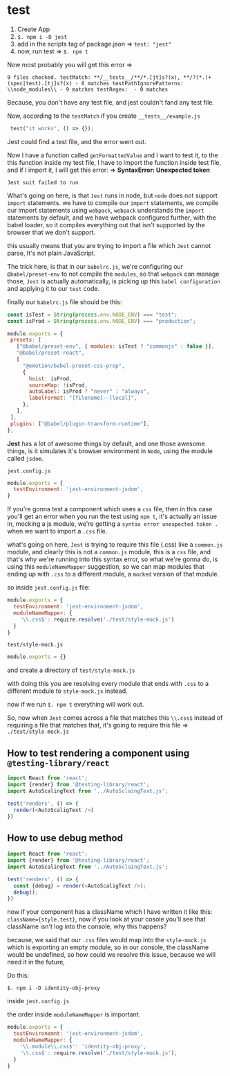 # test

1. Create App
2. `$. npm i -D jest`
3. add in the scripts tag of package.json => `test: "jest"`
4. now, run test => `$. npm t`

Now most probably you will get this error => 

`9 files checked.
  testMatch: **/__tests__/**/*.[jt]s?(x), **/?(*.)+(spec|test).[tj]s?(x) - 0 matches
  testPathIgnorePatterns: \\node_modules\\ - 9 matches
  testRegex:  - 0 matches`
  
  Because, you don't have any test file, and jest couldn't fand any test file.
  
  Now, according to the `testMatch` if you create `__tests__/example.js`
  
  ```js
   test("it works", () => {});
  ```
  Jest could find a test file, and the error went out.
  
  
  
  
  Now I have a function called `getFormattedValue` and I want to test it, to the this function inside my test file, I have to import the function inside test file, and if I import it, I will get this error: => **SyntaxError: Unexpected token**
  
  `Jest suit failed to run`
  
  What's going on here, is that `Jest` runs in node, but `node` does not support `import` statements. we have to compile our `import` statements, we compile our import statements using `webpack`, `webpack` understands the `import` statements by default, and we have webpack configured further, with the babel loader, so it compiles everything out that isn't supported by the browser that we don't support.
  
  this usually means that you are trying to import a file which `Jest` cannot parse, It's not plain JavaScript.
  
  The trick here, is that in our `babelrc.js`, we're configuring our `@babel/preset-env` to not compile the `modules`, so that `webpack` can manage those, `Jest` is actually automatically, is picking up this `babel configuration` and applying it to our `test` code.
  
 finally our `babelrc.js` file should be this:
 
 ```js
 const isTest = String(process.env.NODE_ENV) === "test";
const isProd = String(process.env.NODE_ENV) === "production";

module.exports = {
  presets: [
    ["@babel/preset-env", { modules: isTest ? "commonjs" : false }],
    "@babel/preset-react",
    [
      "@emotion/babel-preset-css-prop",
      {
        hoist: isProd,
        sourceMap: !isProd,
        autoLabel: isProd ? "never" : "always",
        labelFormat: "[filename]--[local]",
      },
    ],
  ],
  plugins: ["@babel/plugin-transform-runtime"],
};
 ```

**Jest** has a lot of awesome things by default, and one those awesome things, is it simulates it's browser environment in `Node`, using the module called `jsdom`.

`jest.config.js`

```js
module.exports = {
  testEnvironment: 'jest-environment-jsdom',
}
```

If you're gonna test a component which uses a `css` file, then in this case you'll get an error when you run the test using `npm t`, it's actually an issue in, mocking a js module, we're getting a `syntax error unexpected token .` when we want to import a `.css` file.

what's going on here, `Jest` is trying to require this file (.css) like a `common.js` module, and clearly this is not a `common.js` module, this is a `css` file, and that's why we're running into this syntax error, so what we're gonna do, is using this `moduleNameMapper` suggestion, so we can map modules that ending up with `.css` to a different module, a `mocked` version of that module.

so inside `jest.config.js` file:

```js
module.exports = {
  testEnvironment: 'jest-environment-jsdom',
  moduleNameMapper: {
    '\\.css$': require.resolve('./test/style-mock.js')
  }
}
```

`test/style-mock.js`

```js
module.exports = {}
```

and create a directory of `test/style-mock.js`

with doing this you are resolving every module that ends with `.css` to a different module to `style-mock.js` instead.

now if we run `$. npm t` everything will work out.

So, now when `Jest` comes across a file that matches this `\\.css$` instead of requiring a file that matches that, it's going to require this file => `./test/style-mock.js`


## How to test rendering a component using `@testing-library/react`

```js
import React from 'react';
import {render} from '@testing-library/react';
import AutoScalingText from '../AutoSclaingText.js';

test('renders', () => {
  render(<AutoScaligText />)
})
```

## How to use debug method

```js
import React from 'react';
import {render} from '@testing-library/react';
import AutoScalingText from '../AutoSclaingText.js';

test('renders', () => {
  const {debug} = render(<AutoScaligText />);
  debug();
})
```

now if your component has a className which I have written it like this: `className={style.test}`, now if you look at your cosole you'll see that className isn't log into the console, why this happens?

because, we said that our `.css` files would map into the `style-mock.js` which is exporting an empty module, so in our console, the className would be undefined, so how could we resolve this issue, because we will need it in the future,

Do this:

`$. npm i -D identity-obj-proxy`

inside `jest.config.js`

the order inside `moduleNameMapper` is important.

```js
module.exports = {
  testEnvironemnt: 'jest-environment-jsdom',
  moduleNameMapper: {
    '\\.module\\.css$': 'identity-obj-proxy',
    '\\.css$': require.resolve('./test/style-mock.js'),
  }
}
```
